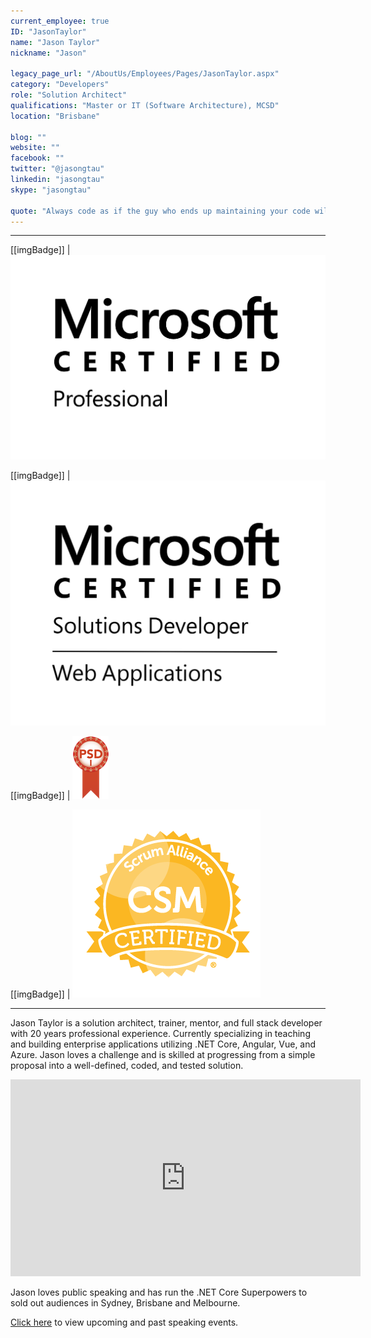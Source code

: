 ```yaml
---
current_employee: true
ID: "JasonTaylor"
name: "Jason Taylor"
nickname: "Jason"

legacy_page_url: "/AboutUs/Employees/Pages/JasonTaylor.aspx"
category: "Developers"
role: "Solution Architect"
qualifications: "Master or IT (Software Architecture), MCSD"
location: "Brisbane"

blog: ""
website: ""
facebook: ""
twitter: "@jasongtau"
linkedin: "jasongtau"
skype: "jasongtau"

quote: "Always code as if the guy who ends up maintaining your code will be a violent psychopath who knows where you live."
---
```


---

[[imgBadge]]
| ![MSCProfessional.png](./Images/Bio/MSCProfessional.png)

[[imgBadge]]
| ![MSCWebAp.png](./Images/Bio/MSCWebAp.png)

[[imgBadge]]
| ![PSDI.png](./Images/Bio/PSDI.png)

[[imgBadge]]
| ![SAI_BadgeSizes_DigitalBadging_CSM.png](./Images/Bio/SAI_BadgeSizes_DigitalBadging_CSM.png)

---

Jason Taylor is a solution architect, trainer, mentor, and full stack developer with 20 years professional experience. Currently specializing in teaching and building enterprise applications utilizing .NET Core, Angular, Vue, and Azure. Jason loves a challenge and is skilled at progressing from a simple proposal into a well-defined, coded, and tested solution.

<iframe width="560" height="315" src="https://www.youtube.com/embed/_lwCVE_XgqI?controls=0" frameborder="0"></iframe>

Jason loves public speaking and has run the .NET Core Superpowers to sold out audiences in Sydney, Brisbane and Melbourne.

[Click here](http://www.codingflow.net/speaking/) to view upcoming and past speaking events.
